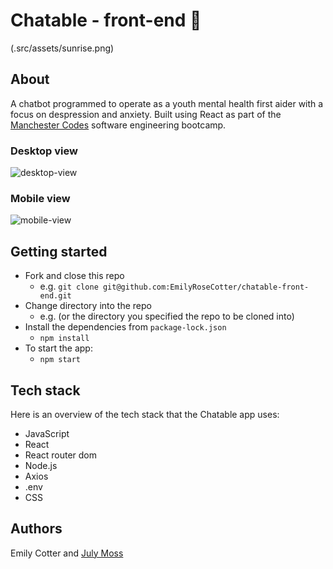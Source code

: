 # Chatable - front-end :speech_balloon:

(.src/assets/sunrise.png)

## About

A chatbot programmed to operate as a youth mental health first aider with a focus on despression and anxiety. Built using React as part of the [Manchester Codes](https://www.manchestercodes.com) software engineering bootcamp. 

### Desktop view
![desktop-view](.src/assets/desktop.png)

### Mobile view
![mobile-view](.src/assets/mobile.png)

## Getting started 

- Fork and close this repo
  * e.g. `git clone git@github.com:EmilyRoseCotter/chatable-front-end.git`
- Change directory into the repo
  * e.g.  (or the directory you specified the repo to be cloned into)
- Install the dependencies from `package-lock.json`
  * `npm install`
- To start the app:
  * `npm start`

## Tech stack

Here is an overview of the tech stack that the Chatable app uses:
- JavaScript
- React
- React router dom
- Node.js
- Axios
- .env
- CSS

## Authors
Emily Cotter and [July Moss](https://github.com/JMoss89)
